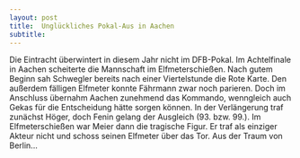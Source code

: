 ```yaml
---
layout: post
title:  Unglückliches Pokal-Aus in Aachen
subtitle:  
---
```


Die Eintracht überwintert in diesem Jahr nicht im DFB-Pokal. Im Achtelfinale in Aachen scheiterte die Mannschaft im Elfmeterschießen. Nach gutem Beginn sah Schwegler bereits nach einer Viertelstunde die Rote Karte. Den außerdem fälligen Elfmeter konnte Fährmann zwar noch parieren. Doch im Anschluss übernahm Aachen zunehmend das Kommando, wenngleich auch Gekas für die Entscheidung hätte sorgen können. In der Verlängerung traf zunächst Höger, doch Fenin gelang der Ausgleich (93. bzw. 99.). Im Elfmeterschießen war Meier dann die tragische Figur. Er traf als einziger Akteur nicht und schoss seinen Elfmeter über das Tor. Aus der Traum von Berlin...


